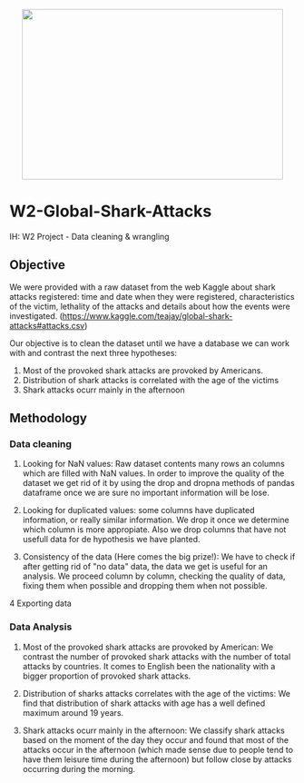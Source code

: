 
<p align="center">
  <img width="460" height="300" src="https://i.pinimg.com/236x/9c/d7/2c/9cd72caaa4dde095f767da09387d6f3c--animal-captions-animal-memes.jpg">
</p>

# W2-Global-Shark-Attacks
IH: W2 Project - Data cleaning &amp; wrangling

## Objective
We were provided with a raw dataset from the web Kaggle about shark attacks registered: time and date when they were registered, characteristics of the victim, lethality of the attacks and details about how the events were investigated. (https://www.kaggle.com/teajay/global-shark-attacks#attacks.csv)

Our objective is to clean the dataset until we have a database we can work with and contrast the next three hypotheses:

1. Most of the provoked shark attacks are provoked by Americans.
2. Distribution of shark attacks is correlated with the age of the victims
3. Shark attacks ocurr mainly in the afternoon

## Methodology

### Data cleaning

1. Looking for NaN values: Raw dataset contents many rows an columns which are filled with NaN values. In order to improve the quality of the dataset we get rid of it by using the drop and dropna methods of pandas dataframe once we are sure no important information will be lose.

2. Looking for duplicated values: some columns have duplicated information, or really similar information. We drop it once we determine which column is more appropiate. Also we drop columns that have not usefull data for de hypothesis we have planted.

3. Consistency of the data (Here comes the big prize!): We have to check if after getting rid of "no data" data, the data we get is useful for an analysis. We proceed column by column, checking the quality of data, fixing them when possible and dropping them when not possible.

4 Exporting data

### Data Analysis

1. Most of the provoked shark attacks are provoked by American: We contrast the number of provoked shark attacks with the number of total attacks by countries. It comes to English been the nationality with a bigger proportion of provoked shark attacks.

2. Distribution of sharks attacks correlates with the age of the victims: We find that distribution of shark attacks with age has a well defined maximum around 19 years.

3. Shark attacks ocurr mainly in the afternoon: We classify shark attacks based on the moment of the day they occur and found that most of the attacks occur in the afternoon (which made sense due to people tend to have them leisure time during the afternoon) but follow close by attacks occurring during the morning.

